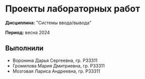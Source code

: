 # Проекты лабораторных работ

**Дисциплина:** "Системы ввода/вывода"

**Период:** весна 2024

## Выполнили

- Воронина Дарья Сергеевна, гр. P33311
- Громилова Мария Дмитриевна, гр. P33311
- Мозговая Лариса Андреевна, гр. P33311
